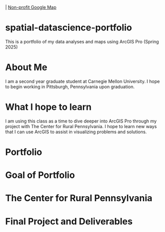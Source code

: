 | [Non-profit Google Map](nonprofit-map.md)

# spatial-datascience-portfolio
This is a portfolio of my data analyses and maps using ArcGIS Pro (Spring 2025)

# About Me 
I am a second year graduate student at Carnegie Mellon University. I hope to begin working in Pittsburgh, Pennsylvania upon graduation. 


# What I hope to learn
I am using this class as a time to dive deeper into ArcGIS Pro through my project with The Center for Rural Pennsylvania. I hope to learn new ways that I can use ArcGIS to assist in visualizing problems and solutions. 

# Portfolio


# Goal of Portfolio


# The Center for Rural Pennsylvania 


# Final Project and Deliverables
